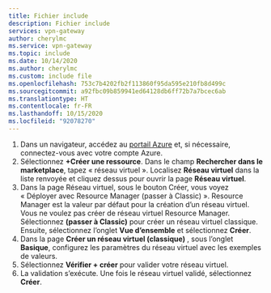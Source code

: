 ```yaml
---
title: Fichier include
description: Fichier include
services: vpn-gateway
author: cherylmc
ms.service: vpn-gateway
ms.topic: include
ms.date: 10/14/2020
ms.author: cherylmc
ms.custom: include file
ms.openlocfilehash: 753c7b4202fb2f113860f95da595e210fb8d499c
ms.sourcegitcommit: a92fbc09b859941ed64128db6ff72b7a7bcec6ab
ms.translationtype: HT
ms.contentlocale: fr-FR
ms.lasthandoff: 10/15/2020
ms.locfileid: "92078270"
---
```

1. Dans un navigateur, accédez au [portail Azure](https://portal.azure.com) et, si nécessaire, connectez-vous avec votre compte Azure.
1. Sélectionnez **+Créer une ressource**. Dans le champ **Rechercher dans le marketplace**, tapez « réseau virtuel ». Localisez **Réseau virtuel** dans la liste renvoyée et cliquez dessus pour ouvrir la page **Réseau virtuel**.
1. Dans la page Réseau virtuel, sous le bouton Créer, vous voyez « Déployer avec Resource Manager (passer à Classic) ». Resource Manager est la valeur par défaut pour la création d’un réseau virtuel. Vous ne voulez pas créer de réseau virtuel Resource Manager. Sélectionnez **(passer à Classic)** pour créer un réseau virtuel classique. Ensuite, sélectionnez l’onglet **Vue d’ensemble** et sélectionnez **Créer**.
1. Dans la page **Créer un réseau virtuel (classique)** , sous l’onglet **Basique**, configurez les paramètres du réseau virtuel avec les exemples de valeurs.
1. Sélectionnez **Vérifier + créer** pour valider votre réseau virtuel.
1. La validation s’exécute. Une fois le réseau virtuel validé, sélectionnez **Créer**.